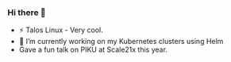 ### Hi there 👋

- ⚡ Talos Linux - Very cool.
- 🔭 I’m currently working on my Kubernetes clusters using Helm
- Gave a fun talk on PIKU at Scale21x this year.


<!--
**jfmatth/jfmatth** is a ✨ _special_ ✨ repository because its `README.md` (this file) appears on your GitHub profile.

Here are some ideas to get you started:

- 🔭 I’m currently working on ...
- 🌱 I’m currently learning ...
- 👯 I’m looking to collaborate on ...
- 🤔 I’m looking for help with ...
- 💬 Ask me about ...
- 📫 How to reach me: ...
- 😄 Pronouns: ...
- ⚡ Fun fact: ...
-->
